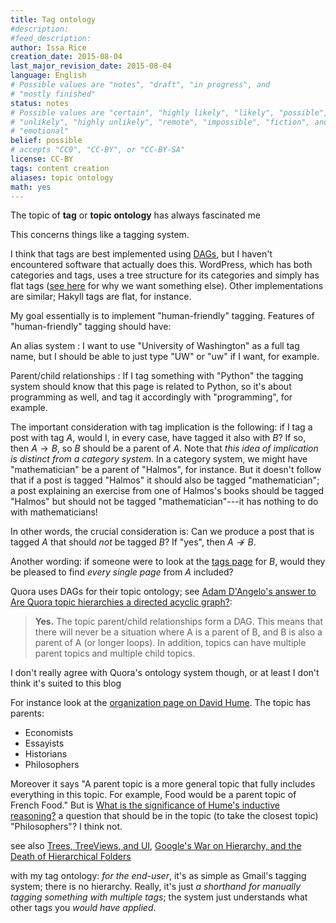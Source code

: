```yaml
---
title: Tag ontology
#description: 
#feed_description: 
author: Issa Rice
creation_date: 2015-08-04
last_major_revision_date: 2015-08-04
language: English
# Possible values are "notes", "draft", "in progress", and
# "mostly finished"
status: notes
# Possible values are "certain", "highly likely", "likely", "possible",
# "unlikely", "highly unlikely", "remote", "impossible", "fiction", and
# "emotional"
belief: possible
# accepts "CC0", "CC-BY", or "CC-BY-SA"
license: CC-BY
tags: content creation
aliases: topic ontology
math: yes
---
```


The topic of **tag** or **topic ontology** has always fascinated me

This concerns things like a tagging system.

I think that tags are best implemented using [DAGs](https://en.wikipedia.org/wiki/Directed_acyclic_graph), but I haven't encountered software that actually does this.
WordPress, which has both categories and tags, uses a tree structure for its categories and simply has flat tags ([see here](https://wordpress.org/ideas/topic/allow-child-category-to-have-multiple-parents) for why we want something else).
Other implementations are similar; Hakyll tags are flat, for instance.

My goal essentially is to implement "human-friendly" tagging.
Features of "human-friendly" tagging should have:

An alias system
:   I want to use "University of Washington" as a full tag name, but I should be able to just type "UW" or "uw" if I want, for example.

Parent/child relationships
:   If I tag something with "Python" the tagging system should know that this page is related to Python, so it's about programming as well, and tag it accordingly with "programming", for example.

The important consideration with tag implication is the following: if I tag a post with tag $A$, would I, in every case, have tagged it also with $B$?
If so, then $A\to B$, so $B$ should be a parent of $A$.
Note that *this idea of implication is distinct from a category system*.
In a category system, we might have "mathematician" be a parent of "Halmos", for instance.
But it doesn't follow that if a post is tagged "Halmos" it should also be tagged "mathematician"; a post explaining an exercise from one of Halmos's books should be tagged "Halmos" but should not be tagged "mathematician"---it has nothing to do with mathematicians!

In other words, the crucial consideration is: Can we produce a post that is tagged $A$ that should *not* be tagged $B$?
If "yes", then $A \not\to B$.

Another wording: if someone were to look at the [tags page](_tags/index) for $B$, would they be pleased to find *every single page* from $A$ included?

Quora uses DAGs for their topic ontology; see [Adam D'Angelo's answer to Are Quora topic hierarchies a directed acyclic graph?](https://www.quora.com/Are-Quora-topic-hierarchies-a-directed-acyclic-graph/answer/Adam-DAngelo):

> **Yes.** The topic parent/child relationships form a DAG. This means that
> there will never be a situation where A is a parent of B, and B is also a
> parent of A (or longer loops). In addition, topics can have multiple parent
> topics and multiple child topics.

I don't really agree with Quora's ontology system though, or at least I don't think it's suited to this blog

For instance look at the [organization page on David Hume](https://www.quora.com/David-Hume/organize).
The topic has parents:

- Economists
- Essayists
- Historians
- Philosophers

Moreover it says "A parent topic is a more general topic that fully includes everything in this topic. For example, Food would be a parent topic of French Food."
But is [What is the significance of Hume's inductive reasoning?](https://www.quora.com/What-is-the-significance-of-Humes-inductive-reasoning) a question that should be in the topic (to take the closest topic) "Philosophers"?
I think not.

see also [Trees, TreeViews, and UI](http://blog.codinghorror.com/trees-treeviews-and-ui/), [Google's War on Hierarchy, and the Death of Hierarchical Folders](https://web.archive.org/web/20060106062021/http://www.microcontentnews.com/articles/deathofhierarchy.htm)

with my tag ontology: *for the end-user*, it's as simple as Gmail's tagging system; there is no hierarchy.
Really, it's just *a shorthand for manually tagging something with multiple tags*; the system just understands what other tags you *would have applied*.
